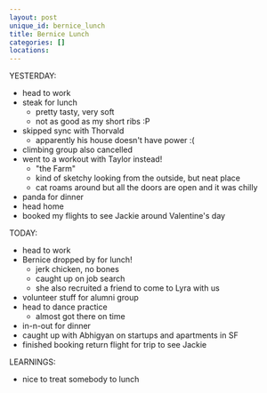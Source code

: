 ```yaml
---
layout: post
unique_id: bernice_lunch
title: Bernice Lunch
categories: []
locations: 
---
```


YESTERDAY:
* head to work
* steak for lunch
  * pretty tasty, very soft
  * not as good as my short ribs :P
* skipped sync with Thorvald
  * apparently his house doesn't have power :(
* climbing group also cancelled
* went to a workout with Taylor instead!
  * "the Farm"
  * kind of sketchy looking from the outside, but neat place
  * cat roams around but all the doors are open and it was chilly
* panda for dinner
* head home
* booked my flights to see Jackie around Valentine's day

TODAY:
* head to work
* Bernice dropped by for lunch!
  * jerk chicken, no bones
  * caught up on job search
  * she also recruited a friend to come to Lyra with us
* volunteer stuff for alumni group
* head to dance practice
  * almost got there on time
* in-n-out for dinner
* caught up with Abhigyan on startups and apartments in SF
* finished booking return flight for trip to see Jackie

LEARNINGS:
* nice to treat somebody to lunch
